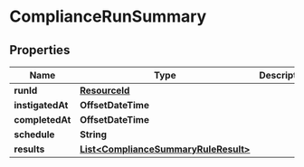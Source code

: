 

# ComplianceRunSummary


## Properties

| Name | Type | Description | Notes |
|------------ | ------------- | ------------- | -------------|
|**runId** | [**ResourceId**](ResourceId.md) |  |  |
|**instigatedAt** | **OffsetDateTime** |  |  |
|**completedAt** | **OffsetDateTime** |  |  |
|**schedule** | **String** |  |  |
|**results** | [**List&lt;ComplianceSummaryRuleResult&gt;**](ComplianceSummaryRuleResult.md) |  |  |



